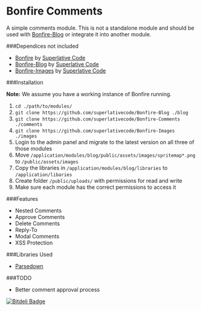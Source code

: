 Bonfire Comments
===============

A simple comments module. This is not a standalone module and should be used with [Bonfire-Blog](https://github.com/superlativecode/Bonfire-Blog) or integrate it into another module.

###Dependices not included

*   [Bonfire](https://github.com/ci-bonfire/Bonfire) by [Superlative Code](http://superlativecode.com/)
*   [Bonfire-Blog](https://github.com/superlativecode/Bonfire-Blog) by [Superlative Code](http://superlativecode.com/)
*   [Bonfire-Images](https://github.com/superlativecode/Bonfire-Images) by [Superlative Code](http://superlativecode.com/)

###Installation

**Note:** We assume you have a working instance of Bonfire running.

1.  `cd ./path/to/modules/`
2.  `git clone https://github.com/superlativecode/Bonfire-Blog ./blog`
3.  `git clone https://github.com/superlativecode/Bonfire-Comments ./comments`
4.  `git clone https://github.com/superlativecode/Bonfire-Images ./images`
5.  Login to the admin panel and migrate to the latest version on all three of those modules
6.  Move `/application/modules/blog/public/assets/images/spritemap*.png` to `/public/assets/images`
7.  Copy the libraries in `/application/modules/blog/libraries` to `/application/libaries`
8.  Create folder `/public/uploads/` with permissions for read and write
9.  Make sure each module has the correct permissions to access it

###Features

*   Nested Comments
*   Approve Comments
*   Delete Comments
*   Reply-To
*   Modal Comments
*   XSS Protection

###Libraries Used

*   [Parsedown](http://parsedown.org/)

###TODO

*   Better comment approval process

[![Bitdeli Badge](https://d2weczhvl823v0.cloudfront.net/superlativecode/bonfire-comments/trend.png)](https://bitdeli.com/free "Bitdeli Badge")

